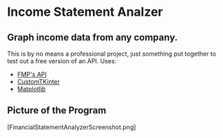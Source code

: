 # Income Statement Analzer

## Graph income data from any company. 

This is by no means a professional project, just something put together to test out a free version of an API.
Uses:
- [FMP's API](https://site.financialmodelingprep.com/developer/docs)
- [CustomTKinter](https://felipetesc.github.io/CtkDocs/#/)
- [Matplotlib](https://matplotlib.org/stable/index.html)

## Picture of the Program
[FinancialStatementAnalyzerScreenshot.png]
